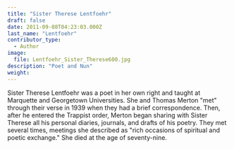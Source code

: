 ```yaml
---
title: "Sister Therese Lentfoehr"
draft: false
date: 2011-09-08T04:23:03.000Z
last_name: "Lentfoehr"
contributor_type:
  - Author
image:
  file: Lentfoehr_Sister_Therese600.jpg
description: "Poet and Nun"
weight:
---
```


Sister Therese Lentfoehr was a poet in her own right and taught at Marquette and Georgetown Universities. She and Thomas Merton "met" through their verse in 1939 when they had a brief correspondence. Then, after he entered the Trappist order, Merton began sharing with Sister Therese all his personal diaries, journals, and drafts of his poetry. They met several times, meetings she described as "rich occasions of spiritual and poetic exchange." She died at the age of seventy-nine.

